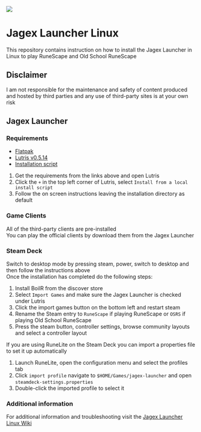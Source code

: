 ![](https://runescape.wiki/images/thumb/Jagex_Launcher_icon.png/128px-Jagex_Launcher_icon.png)
# Jagex Launcher Linux

This repository contains instruction on how to install the Jagex Launcher in Linux to play RuneScape and Old School RuneScape

## Disclaimer

I am not responsible for the maintenance and safety of content produced and hosted by third parties and any use of third-party sites is at your own risk

## Jagex Launcher

### Requirements

* [Flatpak](https://www.flatpak.org/setup)<br>
* [Lutris v0.5.14](https://flathub.org/apps/net.lutris.Lutris)<br>
* [Installation script](https://github.com/TormStorm/jagex-launcher-linux/blob/testing/resources/jagexlauncher.yml)<br>

1. Get the requirements from the links above and open Lutris<br>
2. Click the `+` in the top left corner of Lutris, select `Install from a local install script`<br>
3. Follow the on screen instructions leaving the installation directory as default<br>

### Game Clients

All of the third-party clients are pre-installed<br>
You can play the official clients by download them from the Jagex Launcher<br>

### Steam Deck

Switch to desktop mode by pressing steam, power, switch to desktop and then follow the instructions above<br>
Once the installation has completed do the following steps:<br>

1. Install BoilR from the discover store<br>
2. Select `Import Games` and make sure the Jagex Launcher is checked under Lutris<br>
3. Click the import games button on the bottom left and restart steam<br>
4. Rename the Steam entry to `RuneScape` if playing RuneScape or `OSRS` if playing Old School RuneScape<br>
5. Press the steam button, controller settings, browse community layouts and select a controller layout<br>

If you are using RuneLite on the Steam Deck you can import a properties file to set it up automatically<br>

1. Launch RuneLite, open the configuration menu and select the profiles tab<br>
2. Click `import profile` navigate to `$HOME/Games/jagex-launcher` and open `steamdeck-settings.properties`
3. Double-click the imported profile to select it

### Additional information

For additional information and troubleshooting visit the [Jagex Launcher Linux Wiki](https://github.com/TormStorm/jagex-launcher-linux/wiki)<br>